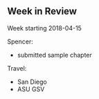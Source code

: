 ## Week in Review

Week starting 2018-04-15

Spencer:
* submitted sample chapter

Travel:
* San Diego
* ASU GSV
